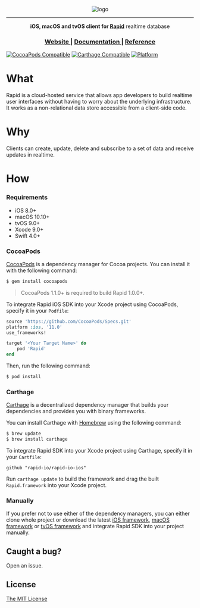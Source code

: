 <p align="center">
  <img alt="logo" src="https://raw.githubusercontent.com/Rapid-SDK/android/master/extras/logo.png" />
</p>
<hr/>


<p align="center">
  <strong>iOS, macOS and tvOS client for <a href="https://www.rapidrealtime.com">Rapid</a></strong> realtime database 
</p>
<h3 align="center">
	<a href="https://www.rapidrealtime.com">
	  Website
	</a>
	<span> | </span>
	<a href="https://www.rapidrealtime.com/docs">
	  Documentation
	</a>
	<span> | </span>
	<a href="https://www.rapidrealtime.com/docs/api-reference-ios">
	  Reference
	</a>
</h3>

[![CocoaPods Compatible](https://img.shields.io/cocoapods/v/Rapid.svg)](https://img.shields.io/cocoapods/v/Rapid.svg)
[![Carthage Compatible](https://img.shields.io/badge/Carthage-compatible-4BC51D.svg?style=flat)](https://github.com/Carthage/Carthage)
[![Platform](https://img.shields.io/cocoapods/p/Rapid.svg?style=flat)](https://img.shields.io/cocoapods/p/Rapid.svg)


# What
Rapid is a cloud-hosted service that allows app developers to build realtime user interfaces without having to worry about the underlying infrastructure. It works as a non-relational data store accessible from a client-side code.


# Why
Clients can create, update, delete and subscribe to a set of data and receive updates in realtime.


# How

### Requirements

- iOS 8.0+
- macOS 10.10+
- tvOS 9.0+
- Xcode 9.0+
- Swift 4.0+

### CocoaPods

[CocoaPods](http://cocoapods.org) is a dependency manager for Cocoa projects. You can install it with the following command:

```bash
$ gem install cocoapods
```

> CocoaPods 1.1.0+ is required to build Rapid 1.0.0+.

To integrate Rapid iOS SDK into your Xcode project using CocoaPods, specify it in your `Podfile`:

```ruby
source 'https://github.com/CocoaPods/Specs.git'
platform :ios, '11.0'
use_frameworks!

target '<Your Target Name>' do
    pod 'Rapid'
end
```

Then, run the following command:

```bash
$ pod install
```

### Carthage

[Carthage](https://github.com/Carthage/Carthage) is a decentralized dependency manager that builds your dependencies and provides you with binary frameworks.

You can install Carthage with [Homebrew](http://brew.sh/) using the following command:

```bash
$ brew update
$ brew install carthage
```

To integrate Rapid SDK into your Xcode project using Carthage, specify it in your `Cartfile`:

```ogdl
github "rapid-io/rapid-io-ios"
```

Run `carthage update` to build the framework and drag the built `Rapid.framework` into your Xcode project.

### Manually

If you prefer not to use either of the dependency managers, you can either clone whole project or download the latest [iOS framework](Framework/iOS/Rapid.framework.zip), [macOS framework](Framework/Mac/Rapid.framework.zip) or [tvOS framework](Framework/tvOS/Rapid.framework.zip) and integrate Rapid SDK into your project manually.

## Caught a bug? 
Open an issue.

## License
[The MIT License](LICENSE)

